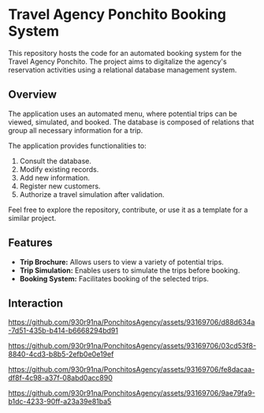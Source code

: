 # Travel Agency Ponchito Booking System

This repository hosts the code for an automated booking system for the Travel Agency Ponchito. The project aims to
digitalize the agency's reservation activities using a relational database management system.

## Overview

The application uses an automated menu, where potential trips can be viewed, simulated, and booked. The database is
composed of relations that group all necessary information for a trip.

The application provides functionalities to:

1. Consult the database.
2. Modify existing records.
3. Add new information.
4. Register new customers.
5. Authorize a travel simulation after validation.

Feel free to explore the repository, contribute, or use it as a template for a similar project.

## Features

- **Trip Brochure:** Allows users to view a variety of potential trips.
- **Trip Simulation:** Enables users to simulate the trips before booking.
- **Booking System:** Facilitates booking of the selected trips.

## Interaction

https://github.com/930r91na/PonchitosAgency/assets/93169706/d88d634a-7d51-435b-b414-b6668294bd91

https://github.com/930r91na/PonchitosAgency/assets/93169706/03cd53f8-8840-4cd3-b8b5-2efb0e0e19ef

https://github.com/930r91na/PonchitosAgency/assets/93169706/fe8dacaa-df8f-4c98-a37f-08abd0acc890

https://github.com/930r91na/PonchitosAgency/assets/93169706/9ae79fa9-b1dc-4233-90ff-a23a39e81ba5